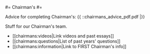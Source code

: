 #= Chairman's #=

Advice for completing Chairman's: {{ ::chairmans_advice_pdf.pdf |}}

Stuff for our Chairman's team.

  - [[chairmans:videos|Link videos and past essays]]
  - [[chairmans:questions|List of past years' questions]]
  - [[chairmans:information|Link to FIRST Chairman's info]]